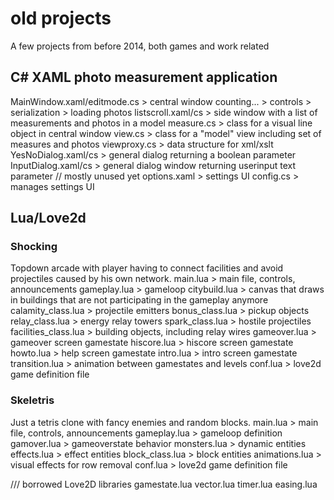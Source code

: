 # old projects
A few projects from before 2014, both games and work related

## C# XAML photo measurement application
MainWindow.xaml/editmode.cs 	> central window counting...
				> controls
				> serialization
				> loading photos
listscroll.xaml/cs	> side window with a list of measurements and photos in a model
measure.cs		> class for a visual line object in central window
view.cs			> class for a "model" view including set of measures and photos
viewproxy.cs		> data structure for xml/xslt
YesNoDialog.xaml/cs	> general dialog returning a boolean parameter
InputDialog.xaml/cs	> general dialog window returning userinput text parameter
// mostly unused yet
options.xaml		> settings UI
config.cs 		> manages settings UI 

## Lua/Love2d
### Shocking
Topdown arcade with player having to connect facilities and avoid projectiles caused by his own network.
main.lua                > main file, controls, announcements
gameplay.lua            > gameloop
citybuild.lua           > canvas that draws in buildings that are not participating
                            in the gameplay anymore
calamity_class.lua      > projectile emitters
bonus_class.lua         > pickup objects
relay_class.lua         > energy relay towers
spark_class.lua         > hostile projectiles
facilities_class.lua    > building objects, including relay wires
gameover.lua            > gameover screen gamestate
hiscore.lua             > hiscore screen gamestate
howto.lua               > help screen gamestate
intro.lua               > intro screen gamestate
transition.lua          > animation between gamestates and levels
conf.lua                > love2d game definition file

### Skeletris
Just a tetris clone with fancy enemies and random blocks.
main.lua            > main file, controls, announcements
gameplay.lua        > gameloop definition
gamover.lua         > gameoverstate behavior
monsters.lua        > dynamic entities
effects.lua         > effect entities
block_class.lua     > block entities
animations.lua      > visual effects for row removal
conf.lua            > love2d game definition file

/// borrowed Love2D libraries
gamestate.lua
vector.lua
timer.lua
easing.lua





